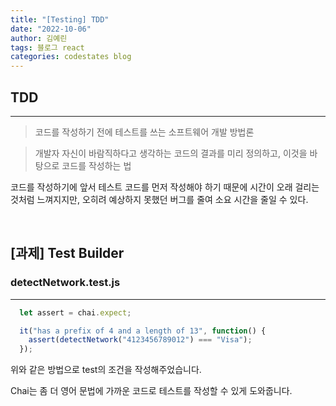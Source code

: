 ```yaml
---
title: "[Testing] TDD"
date: "2022-10-06"
author: 김예린
tags: 블로그 react
categories: codestates blog
---
```


## TDD
---

> 코드를 작성하기 전에 테스트를 쓰는 소프트웨어 개발 방법론

> 개발자 자신이 바람직하다고 생각하는 코드의 결과를 미리 정의하고, 이것을 바탕으로 코드를 작성하는 법

코드를 작성하기에 앞서 테스트 코드를 먼저 작성해야 하기 때문에 시간이 오래 걸리는 것처럼 느껴지지만, 오히려 예상하지 못했던 버그를 줄여 소요 시간을 줄일 수 있다.

<br>

## [과제] Test Builder

### detectNetwork.test.js
---

```js
  let assert = chai.expect;

  it("has a prefix of 4 and a length of 13", function() {
    assert(detectNetwork("4123456789012") === "Visa");
  });
```

위와 같은 방법으로 test의 조건을 작성해주었습니다. 

Chai는 좀 더 영어 문법에 가까운 코드로 테스트를 작성할 수 있게 도와줍니다.